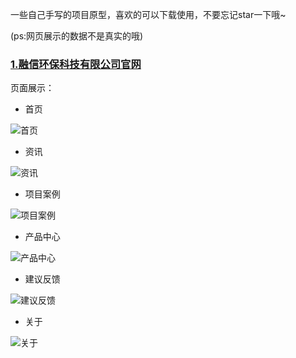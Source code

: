 一些自己手写的项目原型，喜欢的可以下载使用，不要忘记star一下哦~

(ps:网页展示的数据不是真实的哦)

### [1.融信环保科技有限公司官网](./rosan)

页面展示：
* 首页

![首页](./demo_picture/1.png)

* 资讯

![资讯](./demo_picture/2.png)

* 项目案例

![项目案例](./demo_picture/3.png)

* 产品中心

![产品中心](./demo_picture/4.png)

* 建议反馈

![建议反馈](./demo_picture/5.png)

* 关于

![关于](./demo_picture/6.png)
